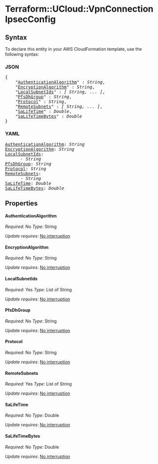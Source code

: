 # Terraform::UCloud::VpnConnection IpsecConfig

## Syntax

To declare this entity in your AWS CloudFormation template, use the following syntax:

### JSON

<pre>
{
    "<a href="#authenticationalgorithm" title="AuthenticationAlgorithm">AuthenticationAlgorithm</a>" : <i>String</i>,
    "<a href="#encryptionalgorithm" title="EncryptionAlgorithm">EncryptionAlgorithm</a>" : <i>String</i>,
    "<a href="#localsubnetids" title="LocalSubnetIds">LocalSubnetIds</a>" : <i>[ String, ... ]</i>,
    "<a href="#pfsdhgroup" title="PfsDhGroup">PfsDhGroup</a>" : <i>String</i>,
    "<a href="#protocol" title="Protocol">Protocol</a>" : <i>String</i>,
    "<a href="#remotesubnets" title="RemoteSubnets">RemoteSubnets</a>" : <i>[ String, ... ]</i>,
    "<a href="#salifetime" title="SaLifeTime">SaLifeTime</a>" : <i>Double</i>,
    "<a href="#salifetimebytes" title="SaLifeTimeBytes">SaLifeTimeBytes</a>" : <i>Double</i>
}
</pre>

### YAML

<pre>
<a href="#authenticationalgorithm" title="AuthenticationAlgorithm">AuthenticationAlgorithm</a>: <i>String</i>
<a href="#encryptionalgorithm" title="EncryptionAlgorithm">EncryptionAlgorithm</a>: <i>String</i>
<a href="#localsubnetids" title="LocalSubnetIds">LocalSubnetIds</a>: <i>
      - String</i>
<a href="#pfsdhgroup" title="PfsDhGroup">PfsDhGroup</a>: <i>String</i>
<a href="#protocol" title="Protocol">Protocol</a>: <i>String</i>
<a href="#remotesubnets" title="RemoteSubnets">RemoteSubnets</a>: <i>
      - String</i>
<a href="#salifetime" title="SaLifeTime">SaLifeTime</a>: <i>Double</i>
<a href="#salifetimebytes" title="SaLifeTimeBytes">SaLifeTimeBytes</a>: <i>Double</i>
</pre>

## Properties

#### AuthenticationAlgorithm

_Required_: No
_Type_: String

_Update requires_: [No interruption](https://docs.aws.amazon.com/AWSCloudFormation/latest/UserGuide/using-cfn-updating-stacks-update-behaviors.html#update-no-interrupt)

#### EncryptionAlgorithm

_Required_: No
_Type_: String

_Update requires_: [No interruption](https://docs.aws.amazon.com/AWSCloudFormation/latest/UserGuide/using-cfn-updating-stacks-update-behaviors.html#update-no-interrupt)

#### LocalSubnetIds

_Required_: Yes
_Type_: List of String

_Update requires_: [No interruption](https://docs.aws.amazon.com/AWSCloudFormation/latest/UserGuide/using-cfn-updating-stacks-update-behaviors.html#update-no-interrupt)

#### PfsDhGroup

_Required_: No
_Type_: String

_Update requires_: [No interruption](https://docs.aws.amazon.com/AWSCloudFormation/latest/UserGuide/using-cfn-updating-stacks-update-behaviors.html#update-no-interrupt)

#### Protocol

_Required_: No
_Type_: String

_Update requires_: [No interruption](https://docs.aws.amazon.com/AWSCloudFormation/latest/UserGuide/using-cfn-updating-stacks-update-behaviors.html#update-no-interrupt)

#### RemoteSubnets

_Required_: Yes
_Type_: List of String

_Update requires_: [No interruption](https://docs.aws.amazon.com/AWSCloudFormation/latest/UserGuide/using-cfn-updating-stacks-update-behaviors.html#update-no-interrupt)

#### SaLifeTime

_Required_: No
_Type_: Double

_Update requires_: [No interruption](https://docs.aws.amazon.com/AWSCloudFormation/latest/UserGuide/using-cfn-updating-stacks-update-behaviors.html#update-no-interrupt)

#### SaLifeTimeBytes

_Required_: No
_Type_: Double

_Update requires_: [No interruption](https://docs.aws.amazon.com/AWSCloudFormation/latest/UserGuide/using-cfn-updating-stacks-update-behaviors.html#update-no-interrupt)

